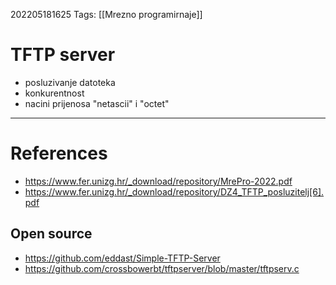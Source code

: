 202205181625
Tags: [[Mrezno programirnaje]]
# TFTP server
- posluzivanje datoteka
- konkurentnost
- nacini prijenosa "netascii" i "octet"

---
# References
- https://www.fer.unizg.hr/_download/repository/MrePro-2022.pdf
- https://www.fer.unizg.hr/_download/repository/DZ4_TFTP_posluzitelj[6].pdf

## Open source 
- https://github.com/eddast/Simple-TFTP-Server
- https://github.com/crossbowerbt/tftpserver/blob/master/tftpserv.c